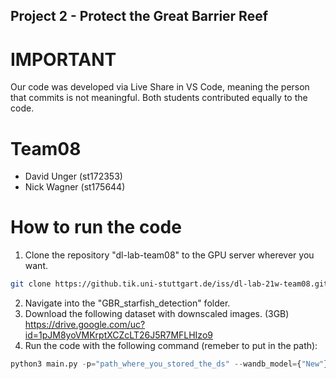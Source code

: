 ## Project 2 - Protect the Great Barrier Reef

# IMPORTANT
Our code was developed via Live Share in VS Code, meaning the person that commits is not meaningful.
Both students contributed equally to the code.

# Team08
- David Unger (st172353)
- Nick Wagner (st175644)

# How to run the code
1. Clone the repository "dl-lab-team08" to the GPU server wherever you want.
```sh
git clone https://github.tik.uni-stuttgart.de/iss/dl-lab-21w-team08.git
```
2. Navigate into the "GBR_starfish_detection" folder.
3. Download the following dataset with downscaled images. (3GB) 
   https://drive.google.com/uc?id=1pJM8yoVMKrptXCZcLT26J5R7MFLHIzo9
6. Run the code with the following command (remeber to put in the path):
```py
python3 main.py -p="path_where_you_stored_the_ds" --wandb_model={"New"} --dataset_slice_end=23500
```

